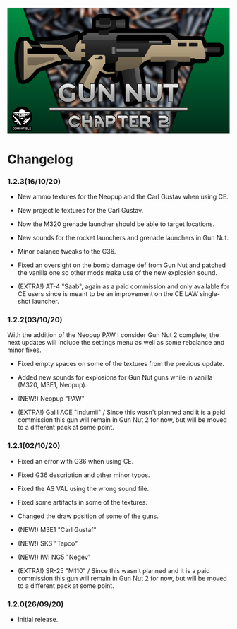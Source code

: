![Preview](/About/Preview.png)
# Changelog

### 1.2.3(16/10/20)

- New ammo textures for the Neopup and the Carl Gustav when using CE.
- New projectile textures for the Carl Gustav.
- Now the M320 grenade launcher should be able to target locations.
- New sounds for the rocket launchers and grenade launchers in Gun Nut.
- Minor balance tweaks to the G36.
- Fixed an oversight on the bomb damage def from Gun Nut and patched the vanilla one so other mods make use of the new explosion sound.

- (EXTRA!) AT-4 "Saab", again as a paid commission and only available for CE users since is meant to be an improvement on the CE LAW single-shot launcher. 

### 1.2.2(03/10/20)
With the addition of the Neopup PAW I consider Gun Nut 2 complete, the next updates will include the settings menu as well as some rebalance and minor fixes.

- Fixed empty spaces on some of the textures from the previous update.
- Added new sounds for explosions for Gun Nut guns while in vanilla (M320, M3E1, Neopup).

- (NEW!) Neopup "PAW"

- (EXTRA!) Galil ACE "Indumil" / Since this wasn't planned and it is a paid commission this gun will remain in Gun Nut 2 for now, but will be moved to a different pack at some point.


### 1.2.1(02/10/20)
- Fixed an error with G36 when using CE.
- Fixed G36 description and other minor typos.
- Fixed the AS VAL using the wrong sound file.
- Fixed some artifacts in some of the textures.
- Changed the draw position of some of the guns.

- (NEW!) M3E1 "Carl Gustaf"
- (NEW!) SKS "Tapco"
- (NEW!) IWI NG5 "Negev"

- (EXTRA!) SR-25 "M110" / Since this wasn't planned and it is a paid commission this gun will remain in Gun Nut 2 for now, but will be moved to a different pack at some point.

### 1.2.0(26/09/20)
- Initial release.
